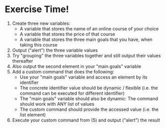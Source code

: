 # Exercise Time!

1. Create three new variables:
   - A variable that stores the name of an online course of your choice
   - A variable that stores the price of that course
   - A variable that stores the three main goals that you have, when taking this course
2. Output ("alert") the three variable values
3. Try "grouping" the three variables together and still output their values thereafter
4. Also output the second element in your "main goals" variable
5. Add a custom command that does the following:
   - Use your "main goals" variable and access an element by its identifier
   - The concrete identifier value should be dynamic / flexible
     (i.e. the command can be executed for different identifier)
   - The "main goals" variable should also be dynamic: The command should work
     with ANY list of values
   - The custom command should provide the accessed value (i.e. the list element)
6. Execute your custom command from (5) and output ("alert") the result
